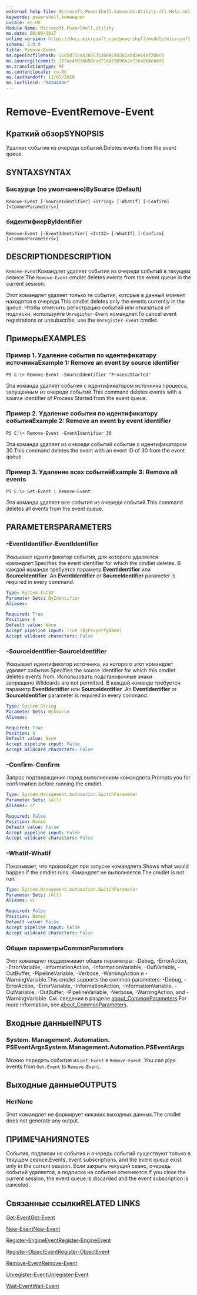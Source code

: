 ```yaml
---
external help file: Microsoft.PowerShell.Commands.Utility.dll-Help.xml
keywords: powershell,командлет
Locale: en-US
Module Name: Microsoft.PowerShell.Utility
ms.date: 06/09/2017
online version: https://docs.microsoft.com/powershell/module/microsoft.powershell.utility/remove-event?view=powershell-5.1&WT.mc_id=ps-gethelp
schema: 2.0.0
title: Remove-Event
ms.openlocfilehash: 35d5d75cad2855753504549262abd2e14af200c0
ms.sourcegitcommit: 177ae45034b58ead716853096b2e72e4864e6df6
ms.translationtype: MT
ms.contentlocale: ru-RU
ms.lasthandoff: 11/07/2020
ms.locfileid: "94344496"
---
```

# <span data-ttu-id="a1475-103">Remove-Event</span><span class="sxs-lookup"><span data-stu-id="a1475-103">Remove-Event</span></span>

## <span data-ttu-id="a1475-104">Краткий обзор</span><span class="sxs-lookup"><span data-stu-id="a1475-104">SYNOPSIS</span></span>
<span data-ttu-id="a1475-105">Удаляет события из очереди событий.</span><span class="sxs-lookup"><span data-stu-id="a1475-105">Deletes events from the event queue.</span></span>

## <span data-ttu-id="a1475-106">SYNTAX</span><span class="sxs-lookup"><span data-stu-id="a1475-106">SYNTAX</span></span>

### <span data-ttu-id="a1475-107">Бисаурце (по умолчанию)</span><span class="sxs-lookup"><span data-stu-id="a1475-107">BySource (Default)</span></span>

```
Remove-Event [-SourceIdentifier] <String> [-WhatIf] [-Confirm] [<CommonParameters>]
```

### <span data-ttu-id="a1475-108">бидентифиер</span><span class="sxs-lookup"><span data-stu-id="a1475-108">ByIdentifier</span></span>

```
Remove-Event [-EventIdentifier] <Int32> [-WhatIf] [-Confirm] [<CommonParameters>]
```

## <span data-ttu-id="a1475-109">DESCRIPTION</span><span class="sxs-lookup"><span data-stu-id="a1475-109">DESCRIPTION</span></span>

<span data-ttu-id="a1475-110">`Remove-Event`Командлет удаляет события из очереди событий в текущем сеансе.</span><span class="sxs-lookup"><span data-stu-id="a1475-110">The `Remove-Event` cmdlet deletes events from the event queue in the current session.</span></span>

<span data-ttu-id="a1475-111">Этот командлет удаляет только те события, которые в данный момент находятся в очереди.</span><span class="sxs-lookup"><span data-stu-id="a1475-111">This cmdlet deletes only the events currently in the queue.</span></span> <span data-ttu-id="a1475-112">Чтобы отменить регистрацию событий или отказаться от подписки, используйте `Unregister-Event` командлет.</span><span class="sxs-lookup"><span data-stu-id="a1475-112">To cancel event registrations or unsubscribe, use the `Unregister-Event` cmdlet.</span></span>

## <span data-ttu-id="a1475-113">Примеры</span><span class="sxs-lookup"><span data-stu-id="a1475-113">EXAMPLES</span></span>

### <span data-ttu-id="a1475-114">Пример 1. Удаление события по идентификатору источника</span><span class="sxs-lookup"><span data-stu-id="a1475-114">Example 1: Remove an event by source identifier</span></span>

```
PS C:\> Remove-Event -SourceIdentifier "ProcessStarted"
```

<span data-ttu-id="a1475-115">Эта команда удаляет события с идентификатором источника процесса, запущенным из очереди событий.</span><span class="sxs-lookup"><span data-stu-id="a1475-115">This command deletes events with a source identifier of Process Started from the event queue.</span></span>

### <span data-ttu-id="a1475-116">Пример 2. Удаление события по идентификатору события</span><span class="sxs-lookup"><span data-stu-id="a1475-116">Example 2: Remove an event by event identifier</span></span>

```
PS C:\> Remove-Event -EventIdentifier 30
```

<span data-ttu-id="a1475-117">Эта команда удаляет из очереди событий событие с идентификатором 30.</span><span class="sxs-lookup"><span data-stu-id="a1475-117">This command deletes the event with an event ID of 30 from the event queue.</span></span>

### <span data-ttu-id="a1475-118">Пример 3. Удаление всех событий</span><span class="sxs-lookup"><span data-stu-id="a1475-118">Example 3: Remove all events</span></span>

```
PS C:\> Get-Event | Remove-Event
```

<span data-ttu-id="a1475-119">Эта команда удаляет все события из очереди событий.</span><span class="sxs-lookup"><span data-stu-id="a1475-119">This command deletes all events from the event queue.</span></span>

## <span data-ttu-id="a1475-120">PARAMETERS</span><span class="sxs-lookup"><span data-stu-id="a1475-120">PARAMETERS</span></span>

### <span data-ttu-id="a1475-121">-EventIdentifier</span><span class="sxs-lookup"><span data-stu-id="a1475-121">-EventIdentifier</span></span>

<span data-ttu-id="a1475-122">Указывает идентификатор события, для которого удаляется командлет.</span><span class="sxs-lookup"><span data-stu-id="a1475-122">Specifies the event identifier for which the cmdlet deletes.</span></span> <span data-ttu-id="a1475-123">В каждой команде требуется параметр **EventIdentifier** или **SourceIdentifier** .</span><span class="sxs-lookup"><span data-stu-id="a1475-123">An **EventIdentifier** or **SourceIdentifier** parameter is required in every command.</span></span>

```yaml
Type: System.Int32
Parameter Sets: ByIdentifier
Aliases:

Required: True
Position: 0
Default value: None
Accept pipeline input: True (ByPropertyName)
Accept wildcard characters: False
```

### <span data-ttu-id="a1475-124">-SourceIdentifier</span><span class="sxs-lookup"><span data-stu-id="a1475-124">-SourceIdentifier</span></span>

<span data-ttu-id="a1475-125">Указывает идентификатор источника, из которого этот командлет удаляет события.</span><span class="sxs-lookup"><span data-stu-id="a1475-125">Specifies the source identifier for which this cmdlet deletes events from.</span></span> <span data-ttu-id="a1475-126">Использовать подстановочные знаки запрещено.</span><span class="sxs-lookup"><span data-stu-id="a1475-126">Wildcards are not permitted.</span></span> <span data-ttu-id="a1475-127">В каждой команде требуется параметр **EventIdentifier** или **SourceIdentifier** .</span><span class="sxs-lookup"><span data-stu-id="a1475-127">An **EventIdentifier** or **SourceIdentifier** parameter is required in every command.</span></span>

```yaml
Type: System.String
Parameter Sets: BySource
Aliases:

Required: True
Position: 0
Default value: None
Accept pipeline input: False
Accept wildcard characters: False
```

### <span data-ttu-id="a1475-128">-Confirm</span><span class="sxs-lookup"><span data-stu-id="a1475-128">-Confirm</span></span>

<span data-ttu-id="a1475-129">Запрос подтверждения перед выполнением командлета.</span><span class="sxs-lookup"><span data-stu-id="a1475-129">Prompts you for confirmation before running the cmdlet.</span></span>

```yaml
Type: System.Management.Automation.SwitchParameter
Parameter Sets: (All)
Aliases: cf

Required: False
Position: Named
Default value: False
Accept pipeline input: False
Accept wildcard characters: False
```

### <span data-ttu-id="a1475-130">-WhatIf</span><span class="sxs-lookup"><span data-stu-id="a1475-130">-WhatIf</span></span>

<span data-ttu-id="a1475-131">Показывает, что произойдет при запуске командлета.</span><span class="sxs-lookup"><span data-stu-id="a1475-131">Shows what would happen if the cmdlet runs.</span></span> <span data-ttu-id="a1475-132">Командлет не выполняется.</span><span class="sxs-lookup"><span data-stu-id="a1475-132">The cmdlet is not run.</span></span>

```yaml
Type: System.Management.Automation.SwitchParameter
Parameter Sets: (All)
Aliases: wi

Required: False
Position: Named
Default value: False
Accept pipeline input: False
Accept wildcard characters: False
```

### <span data-ttu-id="a1475-133">Общие параметры</span><span class="sxs-lookup"><span data-stu-id="a1475-133">CommonParameters</span></span>

<span data-ttu-id="a1475-134">Этот командлет поддерживает общие параметры: -Debug, -ErrorAction, -ErrorVariable, -InformationAction, -InformationVariable, -OutVariable, -OutBuffer, -PipelineVariable, -Verbose, -WarningAction и -WarningVariable.</span><span class="sxs-lookup"><span data-stu-id="a1475-134">This cmdlet supports the common parameters: -Debug, -ErrorAction, -ErrorVariable, -InformationAction, -InformationVariable, -OutVariable, -OutBuffer, -PipelineVariable, -Verbose, -WarningAction, and -WarningVariable.</span></span> <span data-ttu-id="a1475-135">См. сведения в разделе [about_CommonParameters](https://go.microsoft.com/fwlink/?LinkID=113216).</span><span class="sxs-lookup"><span data-stu-id="a1475-135">For more information, see [about_CommonParameters](https://go.microsoft.com/fwlink/?LinkID=113216).</span></span>

## <span data-ttu-id="a1475-136">Входные данные</span><span class="sxs-lookup"><span data-stu-id="a1475-136">INPUTS</span></span>

### <span data-ttu-id="a1475-137">System. Management. Automation. PSEventArgs</span><span class="sxs-lookup"><span data-stu-id="a1475-137">System.Management.Automation.PSEventArgs</span></span>

<span data-ttu-id="a1475-138">Можно передать события из `Get-Event` в `Remove-Event` .</span><span class="sxs-lookup"><span data-stu-id="a1475-138">You can pipe events from `Get-Event` to `Remove-Event`.</span></span>

## <span data-ttu-id="a1475-139">Выходные данные</span><span class="sxs-lookup"><span data-stu-id="a1475-139">OUTPUTS</span></span>

### <span data-ttu-id="a1475-140">Нет</span><span class="sxs-lookup"><span data-stu-id="a1475-140">None</span></span>

<span data-ttu-id="a1475-141">Этот командлет не формирует никаких выходных данных.</span><span class="sxs-lookup"><span data-stu-id="a1475-141">The cmdlet does not generate any output.</span></span>

## <span data-ttu-id="a1475-142">ПРИМЕЧАНИЯ</span><span class="sxs-lookup"><span data-stu-id="a1475-142">NOTES</span></span>

<span data-ttu-id="a1475-143">События, подписки на события и очередь событий существуют только в текущем сеансе.</span><span class="sxs-lookup"><span data-stu-id="a1475-143">Events, event subscriptions, and the event queue exist only in the current session.</span></span> <span data-ttu-id="a1475-144">Если закрыть текущий сеанс, очередь событий удаляется, а подписка на событие отменяется.</span><span class="sxs-lookup"><span data-stu-id="a1475-144">If you close the current session, the event queue is discarded and the event subscription is canceled.</span></span>

## <span data-ttu-id="a1475-145">Связанные ссылки</span><span class="sxs-lookup"><span data-stu-id="a1475-145">RELATED LINKS</span></span>

[<span data-ttu-id="a1475-146">Get-Event</span><span class="sxs-lookup"><span data-stu-id="a1475-146">Get-Event</span></span>](Get-Event.md)

[<span data-ttu-id="a1475-147">New-Event</span><span class="sxs-lookup"><span data-stu-id="a1475-147">New-Event</span></span>](New-Event.md)

[<span data-ttu-id="a1475-148">Register-EngineEvent</span><span class="sxs-lookup"><span data-stu-id="a1475-148">Register-EngineEvent</span></span>](Register-EngineEvent.md)

[<span data-ttu-id="a1475-149">Register-ObjectEvent</span><span class="sxs-lookup"><span data-stu-id="a1475-149">Register-ObjectEvent</span></span>](Register-ObjectEvent.md)

[<span data-ttu-id="a1475-150">Remove-Event</span><span class="sxs-lookup"><span data-stu-id="a1475-150">Remove-Event</span></span>](Remove-Event.md)

[<span data-ttu-id="a1475-151">Unregister-Event</span><span class="sxs-lookup"><span data-stu-id="a1475-151">Unregister-Event</span></span>](Unregister-Event.md)

[<span data-ttu-id="a1475-152">Wait-Event</span><span class="sxs-lookup"><span data-stu-id="a1475-152">Wait-Event</span></span>](Wait-Event.md)

